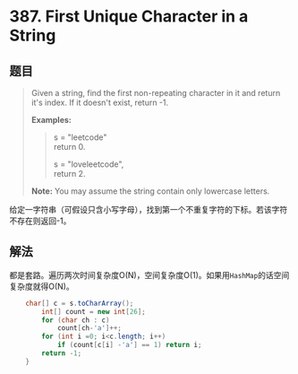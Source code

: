 # 387. First Unique Character in a String

## 题目

>Given a string, find the first non-repeating character in it and return it's index. If it doesn't exist, return -1.
>
>**Examples:**
>
>>s = "leetcode"  
>>return 0.
>>
>>s = "loveleetcode",  
>>return 2.
>
>**Note:** You may assume the string contain only lowercase letters.

给定一字符串（可假设只含小写字母），找到第一个不重复字符的下标。若该字符不存在则返回-1。

## 解法

都是套路。遍历两次时间复杂度O(N)，空间复杂度O(1)。如果用`HashMap`的话空间复杂度就得O(N)。

```java
    char[] c = s.toCharArray();
        int[] count = new int[26];
        for (char ch : c)
            count[ch-'a']++;
        for (int i =0; i<c.length; i++)
            if (count[c[i] -'a'] == 1) return i;
        return -1;
    }
```
